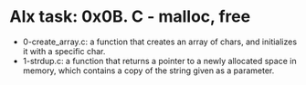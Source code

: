 # Alx task: 0x0B. C - malloc, free

* 0-create_array.c: a function that creates an array of chars, and initializes it with a specific char.  
* 1-strdup.c: a function that returns a pointer to a newly allocated space in memory, which contains a copy of the string given as a parameter.  

